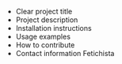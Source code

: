 - Clear project title
- Project description
- Installation instructions
- Usage examples
- How to contribute
- Contact information
Fetichista
